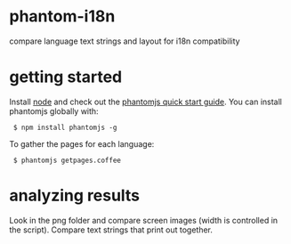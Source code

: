 phantom-i18n
============

compare language text strings and layout for i18n compatibility

getting started
===============

Install [node](http://nodejs.org/) and check out the [phantomjs quick start guide](http://phantomjs.org/quick-start.html).  You can install phantomjs globally with:

     $ npm install phantomjs -g

To gather the pages for each language:

     $ phantomjs getpages.coffee

analyzing results
=================

Look in the png folder and compare screen images (width is controlled in the script).  Compare text strings that print out together.
